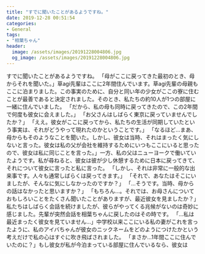 ```yaml
---
title: "すでに聞いたことがあるようですね。"
date: 2019-12-28 00:51:54
categories:
- General
tags:
- "相葉ちゃん"
header:
  image: /assets/images/20191228004806.jpg
  og_image: /assets/images/20191228004806.jpg
---
```


すでに聞いたことがあるようですね。 「母がここに戻ってきた最初のとき、母からそれを聞いた。」草agi先輩はここに2年間住んでいます。草agi先輩の母親もここに泊まりました。この事実のために、自分と同い年の少女がここの寮に住むことが最善であると決定されました。そのとき、私たちの約10人が1つの部屋に一緒に住んでいました。 「だから、私の母も同時に戻ってきたので、この2年間で何度も彼女に会えました。」 「お父さんはしばらく東京に戻っていませんでしたか？」 「ええ。彼女がここに戻ってから、私たちの生活が同期していたという事実は、それがどうやって現れたのかということです。」 「なるほど…まあ、母からもそのようなことを聞いた。しかし、彼女は当時、それはまったく気にしないと言った。彼女は私の父が会社を維持するためにいつもここにいると思ったので、彼女は私に同じことを言った。」一方、私の父はニューヨークで働いていたようです。私が尋ねると、彼女は彼が少し休憩するために日本に戻ってきて、それについて彼女に言ったと私に言った。 「しかし、それは非常に一般的な出来事です。人々も通常しばらくは戻ってきます。」 「それで、あなたはそこにいましたが、そんなに気にしなかったのですか？」 「…そうです。当時、母からの話はなかったと思いますか？」 「もちろん…。それでは、お母さんについておもしろいことをたくさん聞いたことがありますが、最近彼女を見ましたか？」私たちはしばらく会話を続けましたが、彼らがやってくる兆候がないのは奇妙に感じました。先輩が突然会話を相葉ちゃんに戻したのはその時です。 「…私は最近まったく彼女を見ていません…」中学校以来ここにいる私の妻がこれを言ったように、私のアイバちゃんが彼女のニックネームをどのようにつけたかという考えだけで私の心はすぐに吹き飛ばされました。 「まさか…1年間ここに住んでいたのに？」もし彼女が私が今泊まっている部屋に住んでいるなら、彼女は
